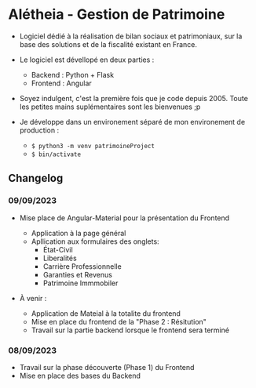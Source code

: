 # Alétheia - Gestion de Patrimoine

- Logiciel dédié à la réalisation de bilan sociaux et patrimoniaux, sur la base des solutions et de la fiscalité existant en France.

- Le logiciel est dévellopé en deux parties :
    - Backend : Python + Flask
    - Frontend : Angular

- Soyez indulgent, c'est la première fois que je code depuis 2005. Toute les petites mains suplémentaires sont les bienvenues ;p

- Je développe dans un environement séparé de mon environement de production :
    
    - ``` $ python3 -m venv patrimoineProject ```
    - ``` $ bin/activate  ```

## Changelog 

### 09/09/2023

- Mise place de Angular-Material pour la présentation du Frontend
    - Application à la page général
    - Apllication aux formulaires des onglets:
        - État-Civil
        - Liberalités
        - Carrière Professionnelle
        - Garanties et Revenus
        - Patrimoine Immmobiler

- À venir :
    - Application de Mateial à la totalite du frontend
    - Mise en place du frontend de la "Phase 2 : Résitution"
    - Travail sur la partie backend lorsque le frontend sera terminé

### 08/09/2023

- Travail sur la phase découverte (Phase 1) du Frontend
- Mise en place des bases du Backend
